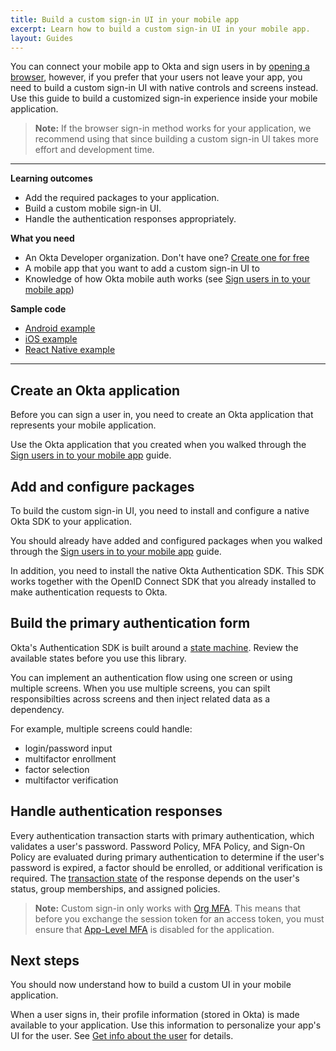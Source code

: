 ```yaml
---
title: Build a custom sign-in UI in your mobile app
excerpt: Learn how to build a custom sign-in UI in your mobile app.
layout: Guides
---
```


You can connect your mobile app to Okta and sign users in by [opening a browser](/docs/guides/sign-into-mobile-app/android/main/), however, if you prefer that your users not leave your app, you need to build a custom sign-in UI with native controls and screens instead. Use this guide to build a customized sign-in experience inside your mobile application.

> **Note:** If the browser sign-in method works for your application, we recommend using that since building a custom sign-in UI takes more effort and development time.

---

**Learning outcomes**

* Add the required packages to your application.
* Build a custom mobile sign-in UI.
* Handle the authentication responses appropriately.

**What you need**

* An Okta Developer organization. Don't have one? [Create one for free](https://developer.okta.com/signup)
* A mobile app that you want to add a custom sign-in UI to
* Knowledge of how Okta mobile auth works (see [Sign users in to your mobile app](/docs/guides/sign-into-mobile-app/android/main/))

**Sample code**

* [Android example](https://github.com/okta/samples-android/tree/master/sign-in-kotlin)
* [iOS example](https://github.com/okta/samples-ios/tree/master/custom-sign-in/)
* [React Native example](https://github.com/okta/samples-js-react-native/tree/master/custom-sign-in)

---

## Create an Okta application

Before you can sign a user in, you need to create an Okta application that represents your mobile application.

Use the Okta application that you created when you walked through the [Sign users in to your mobile app](/docs/guides/sign-into-mobile-app/android/main/#create-an-okta-app-integration) guide.

## Add and configure packages

To build the custom sign-in UI, you need to install and configure a native Okta SDK to your application.

You should already have added and configured packages when you walked through the [Sign users in to your mobile app](/docs/guides/sign-into-mobile-app/android/main/#add-and-configure-packages) guide.

In addition, you need to install the native Okta Authentication SDK. This SDK works together with the OpenID Connect SDK that you already installed to make authentication requests to Okta.

<StackSelector snippet="installoktaauthsdk" />

## Build the primary authentication form

Okta's Authentication SDK is built around a [state machine](/docs/reference/api/authn/#transaction-state). Review the available states before you use this library.

You can implement an authentication flow using one screen or using multiple screens. When you use multiple screens, you can spilt responsibilties across screens and then inject related data as a dependency.

For example, multiple screens could handle:

* login/password input
* multifactor enrollment
* factor selection
* multifactor verification

<StackSelector snippet="primaryauth" />

## Handle authentication responses

Every authentication transaction starts with primary authentication, which validates a user's password. Password Policy, MFA Policy, and Sign-On Policy are evaluated during primary authentication to determine if the user's password is expired, a factor should be enrolled, or additional verification is required. The [transaction state](/docs/api/resources/authn/#transaction-state) of the response depends on the user's status, group memberships, and assigned policies.

> **Note:** Custom sign-in only works with [Org MFA](/docs/guides/mfa/sms/set-up-org/). This means that before you exchange the session token for an access token, you must ensure that [App-Level MFA](https://help.okta.com/okta_help.htm?id=ext_MFA_App_Level) is disabled for the application.

<StackSelector snippet="handle-responses" />

## Next steps

You should now understand how to build a custom UI in your mobile application.

When a user signs in, their profile information (stored in Okta) is made available to your application. Use this information to personalize your app's UI for the user. See [Get info about the user](/docs/guides/sign-into-mobile-app/android/main/#get-info-about-the-user) for details.